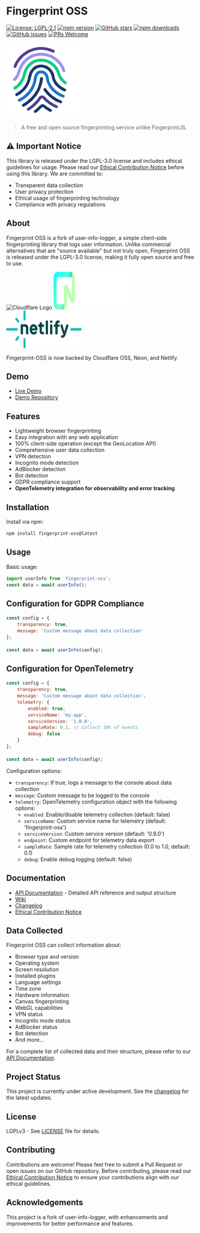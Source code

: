 # Fingerprint OSS

[![License: LGPL-2.1](https://img.shields.io/badge/License-LGPL--2.1-blue.svg)](https://opensource.org/licenses/LGPL-2.1)
[![npm version](https://img.shields.io/npm/v/fingerprint-oss.svg)](https://www.npmjs.com/package/fingerprint-oss)
[![GitHub stars](https://img.shields.io/github/stars/IntegerAlex/fingerprint-oss.svg)](https://github.com/IntegerAlex/fingerprint-oss/stargazers)
[![npm downloads](https://img.shields.io/npm/dy/fingerprint-oss.svg)](https://www.npmjs.com/package/fingerprint-oss)
[![GitHub issues](https://img.shields.io/github/issues/IntegerAlex/fingerprint-oss.svg)](https://github.com/IntegerAlex/fingerprint-oss/issues)
[![PRs Welcome](https://img.shields.io/badge/PRs-welcome-brightgreen.svg)](https://github.com/IntegerAlex/fingerprint-oss/pulls)

<img src="/logo.png" alt="logo" width="200" height="200" />

> A free and open source fingerprinting service unlike FingerprintJS.

## ⚠️ Important Notice

This library is released under the LGPL-3.0 license and includes ethical guidelines for usage. Please read our [Ethical Contribution Notice](./NOTICE.md) before using this library. We are committed to:

- Transparent data collection
- User privacy protection
- Ethical usage of fingerprinting technology
- Compliance with privacy regulations

## About

Fingerprint OSS is a fork of user-info-logger, a simple client-side fingerprinting library that logs user information. Unlike commercial alternatives that are "source available" but not truly open, Fingerprint OSS is released under the LGPL-3.0 license, making it fully open source and free to use.

<p>
  <img src="https://cf-assets.www.cloudflare.com/slt3lc6tev37/fdh7MDcUlyADCr49kuUs2/5f780ced9677a05d52b05605be88bc6f/cf-logo-v-rgb.png" 
       alt="Cloudflare Logo"
       width="200"
       height="100">
  <img src="assets/neon-logo.png"
       alt="Neon Logo"
       width="200"
       height="100">
  <img src="assets/netlify-logo.png"
       alt="Netlify Logo"
       width="200"
       height="100">
</p>

<p>Fingerprint-OSS is now backed by Cloudflare OSS, Neon, and Netlify.</p>




## Demo

- [Live Demo](https://fingerprint-oss-demo.vercel.app/)
- [Demo Repository](https://github.com/IntegerAlex/fingerprint-oss-demo)

## Features

- Lightweight browser fingerprinting
- Easy integration with any web application
- 100% client-side operation (except the GeoLocation API)
- Comprehensive user data collection
- VPN detection
- Incognito mode detection
- AdBlocker detection
- Bot detection
- GDPR compliance support
- **OpenTelemetry integration for observability and error tracking**

## Installation

Install via npm:

```bash
npm install fingerprint-oss@latest
```

## Usage

Basic usage:

```javascript
import userInfo from 'fingerprint-oss';
const data = await userInfo();
```

## Configuration for GDPR Compliance

```javascript
const config = {
    transparency: true,
    message: 'Custom message about data collection'
};

const data = await userInfo(config);
```

## Configuration for OpenTelemetry

```javascript
const config = {
    transparency: true,
    message: 'Custom message about data collection',
    telemetry: {
        enabled: true,
        serviceName: 'my-app',
        serviceVersion: '1.0.0',
        sampleRate: 0.1, // Collect 10% of events
        debug: false
    }
};

const data = await userInfo(config);
```

Configuration options:
- `transparency`: If true, logs a message to the console about data collection
- `message`: Custom message to be logged to the console
- `telemetry`: OpenTelemetry configuration object with the following options:
  - `enabled`: Enable/disable telemetry collection (default: false)
  - `serviceName`: Custom service name for telemetry (default: 'fingerprint-oss')
  - `serviceVersion`: Custom service version (default: '0.9.0')
  - `endpoint`: Custom endpoint for telemetry data export
  - `sampleRate`: Sample rate for telemetry collection (0.0 to 1.0, default: 0.1)
  - `debug`: Enable debug logging (default: false)

## Documentation

- [API Documentation](./API.md) - Detailed API reference and output structure
- [Wiki](https://deepwiki.com/IntegerAlex/fingerprint-oss)
- [Changelog](./CHANGELOG.md)
- [Ethical Contribution Notice](./NOTICE.md)

## Data Collected

Fingerprint OSS can collect information about:

- Browser type and version
- Operating system
- Screen resolution
- Installed plugins
- Language settings
- Time zone
- Hardware information
- Canvas fingerprinting
- WebGL capabilities
- VPN status
- Incognito mode status
- AdBlocker status
- Bot detection
- And more...

For a complete list of collected data and their structure, please refer to our [API Documentation](./API.md).

## Project Status

This project is currently under active development. See the [changelog](./CHANGELOG.md) for the latest updates.

## License

LGPLv3 - See [LICENSE](./LICENSE.md) file for details.

## Contributing

Contributions are welcome! Please feel free to submit a Pull Request or open issues on our GitHub repository. Before contributing, please read our [Ethical Contribution Notice](./NOTICE.md) to ensure your contributions align with our ethical guidelines.

## Acknowledgements

This project is a fork of user-info-logger, with enhancements and improvements for better performance and features.
